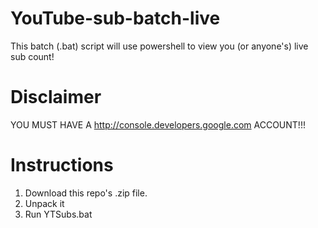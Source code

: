 # YouTube-sub-batch-live
This batch (.bat) script will use powershell to view you (or anyone's) live sub count!

# Disclaimer
YOU MUST HAVE A http://console.developers.google.com ACCOUNT!!!

# Instructions
1. Download this repo's .zip file.
2. Unpack it
3. Run YTSubs.bat
